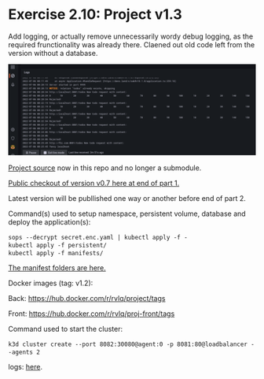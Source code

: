 # Exercise 2.10: Project v1.3

Add logging, or actually remove unnecessarily wordy debug logging, as the required frunctionality was already there. Claened out old code left from the version without a database.

![screenshot](Screenshot.png)

[Project source](../../Project/) now in this repo and no longer a submodule.

[Public checkout of version v0.7 here at end of part 1.](../../part1/e113/Project.v0.7/)

Latest version will be publlished one way or another before end of part 2.


Command(s) used to setup namespace, persistent volume, database and deploy the application(s):
```
sops --decrypt secret.enc.yaml | kubectl apply -f -
kubectl apply -f persistent/
kubectl apply -f manifests/
```

[The manifest folders are here.](./manifests/)


Docker images (tag: v1.2):

Back: https://hub.docker.com/r/rvlq/project/tags

Front: https://hub.docker.com/r/rvlq/proj-front/tags

Command used to start the cluster:
```
k3d cluster create --port 8082:30080@agent:0 -p 8081:80@loadbalancer --agents 2
```


logs:
[here](./e210.txt).
